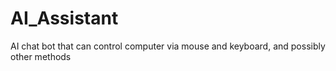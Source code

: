 # AI_Assistant
AI chat bot that can control computer via mouse and keyboard, and possibly other methods
